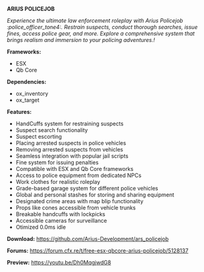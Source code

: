  **ARIUS POLICEJOB**

*Experience the ultimate law enforcement roleplay with Arius Policejob :police_officer_tone4:. Restrain suspects, conduct thorough searches, issue fines, access police gear, and more. Explore a comprehensive system that brings realism and immersion to your policing adventures.!*

 **Frameworks:**
- ESX
 - Qb Core
 
 **Dependencies:**
 - ox_inventory
 - ox_target

 **Features:**
 - HandCuffs system for restraining suspects
 - Suspect search functionality
 - Suspect escorting
 - Placing arrested suspects in police vehicles
 - Removing arrested suspects from vehicles
 - Seamless integration with popular jail scripts
 - Fine system for issuing penalties
 - Compatible with ESX and Qb Core frameworks
 - Access to police equipment from dedicated NPCs
 - Work clothes for realistic roleplay
 - Grade-based garage system for different police vehicles
 - Global and personal stashes for storing and sharing equipment
 - Designated crime areas with map blip functionality
 - Props like cones accessible from vehicle trunks
 - Breakable handcuffs with lockpicks
 - Accessible cameras for surveillance
 - Otimized 0.0ms idle
 
 **Download:**
 https://github.com/Arius-Development/ars_policejob
  
 **Forums:**
  https://forum.cfx.re/t/free-esx-qbcore-arius-policejob/5128137

 **Preview:**
  https://youtu.be/Dh0MqgjwdG8
